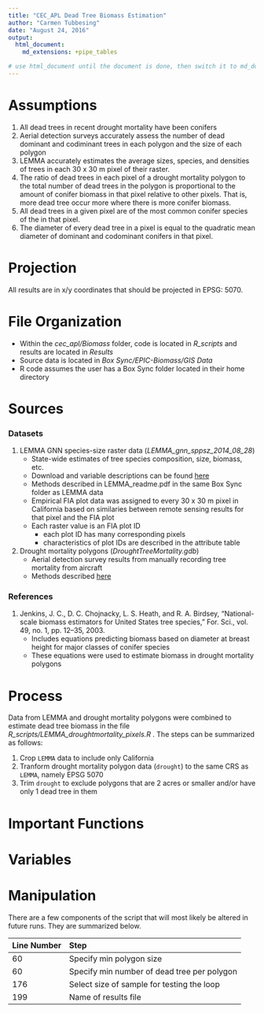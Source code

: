 ```yaml
---
title: "CEC_APL Dead Tree Biomass Estimation"
author: "Carmen Tubbesing"
date: "August 24, 2016"
output: 
  html_document:
    md_extensions: +pipe_tables

# use html_document until the document is done, then switch it to md_document to publish
---
```


# Assumptions
1.  All dead trees in recent drought mortality have been conifers
2.  Aerial detection surveys accurately assess the number of dead dominant and codiminant trees in each polygon and the size of each polygon
3. LEMMA accurately estimates the average sizes, species, and densities of trees in each 30 x 30 m pixel of their raster.
4. The ratio of dead trees in each pixel of a drought mortality polygon to the total number of dead trees in the polygon is proportional to the amount of conifer biomass in that pixel relative to other pixels. That is, more dead tree occur more where there is more conifer biomass.
5. All dead trees in a given pixel are of the most common conifer species of the  in that pixel.
7. The diameter of every dead tree in a pixel is equal to the quadratic mean diameter of dominant and codominant conifers in that pixel.
# Projection
All results are in x/y coordinates that should be projected in EPSG: 5070.

# File Organization
- Within the *cec_apl/Biomass* folder, code is located in *R_scripts* and results are located in *Results*
- Source data is located in *Box Sync/EPIC-Biomass/GIS Data*
- R code assumes the user has a Box Sync folder located in their home directory

# Sources

### Datasets
1.  LEMMA GNN species-size raster data (*LEMMA_gnn_sppsz_2014_08_28*)
    - State-wide estimates of tree species composition, size, biomass, etc.
    - Download and variable descriptions can be found [here](http://lemma.forestry.oregonstate.edu/data/structure-maps)
    - Methods described in LEMMA_readme.pdf in the same Box Sync folder as LEMMA data
    - Empirical FIA plot data was assigned to every 30 x 30 m pixel in California based on similaries between remote sensing results for that pixel and the FIA plot
    - Each raster value is an FIA plot ID
        - each plot ID has many corresponding pixels
        - characteristics of plot IDs are described in the attribute table
2.  Drought mortality polygons (*DroughtTreeMortality.gdb*)
    - Aerial detection survey results from manually recording tree mortality from aircraft
    - Methods described [here](http://www.fs.usda.gov/detail/r5/forest-grasslandhealth/?cid=fsbdev3_046721)
### References
1.  Jenkins, J. C., D. C. Chojnacky, L. S. Heath, and R. A. Birdsey, “National-scale biomass estimators for United States tree species,” For. Sci., vol. 49, no. 1, pp. 12–35, 2003.
    - Includes equations predicting biomass based on diameter at breast height for major classes of conifer species
    -   These equations were used to estimate biomass in drought mortality polygons
      
# Process
Data from LEMMA and drought mortality polygons were combined to estimate dead tree biomass in the file *R_scripts/LEMMA_droughtmortality_pixels.R* . The steps can be summarized as follows:
1.  Crop `LEMMA` data to include only California
2.  Tranform drought mortality polygon data (`drought`) to the same CRS as `LEMMA`, namely EPSG 5070
3.  Trim `drought` to exclude polygons that are 2 acres or smaller and/or have only 1 dead tree in them
 
# Important Functions

# Variables 
# Manipulation
There are a few components of the script that will most likely be altered in future runs. They are summarized below.

| Line Number|       Step  |
|:-----------|:------------|
|   60       |        Specify min polygon size|       
| 60         |      Specify min number of dead tree per polygon |    
| 176        |        Select size of sample for testing the loop |    
| 199        | Name of results file |
